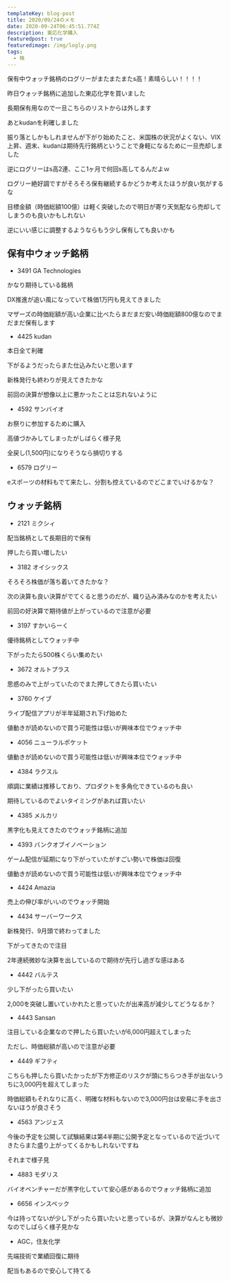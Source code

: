 ```yaml
---
templateKey: blog-post
title: 2020/09/24のメモ
date: 2020-09-24T06:45:51.774Z
description: 東応化学購入
featuredpost: true
featuredimage: /img/logly.png
tags:
  - 株
---
```

保有中ウォッチ銘柄のログリーがまたまたまたs高！素晴らしい！！！！

昨日ウォッチ銘柄に追加した東応化学を買いました

長期保有用なので一旦こちらのリストからは外します

あとkudanを利確しました

振り落としかもしれませんが下がり始めたこと、米国株の状況がよくない、VIX上昇、週末、kudanは期待先行銘柄ということで身軽になるために一旦売却しました

逆にログリーはs高2連、ここ1ヶ月で何回s高してるんだよｗ

ログリー絶好調ですがそろそろ保有継続するかどうか考えたほうが良い気がするな

目標金額（時価総額100億）は軽く突破したので明日が寄り天気配なら売却してしまうのも良いかもしれない

逆にいい感じに調整するようならもう少し保有しても良いかも

## 保有中ウォッチ銘柄

* 3491 GA Technologies

かなり期待している銘柄

DX推進が追い風になっていて株価1万円も見えてきました

マザーズの時価総額が高い企業に比べたらまだまだ安い時価総額800億なのでまだまだ保有します

* 4425 kudan

本日全て利確

下がるようだったらまた仕込みたいと思います

新株発行も終わりが見えてきたかな

前回の決算が想像以上に悪かったことは忘れないように

* 4592 サンバイオ

お祭りに参加するために購入

高値づかみしてしまったがしばらく様子見

全戻し(1,500円)になりそうなら損切りする

* 6579 ログリー

eスポーツの材料もでて来たし、分割も控えているのでどこまでいけるかな？

## ウォッチ銘柄

* 2121 ミクシィ

配当銘柄として長期目的で保有

押したら買い増したい

* 3182 オイシックス

そろそろ株価が落ち着いてきたかな？

次の決算も良い決算がでてくると思うのだが、織り込み済みなのかを考えたい

前回の好決算で期待値が上がっているので注意が必要

* 3197 すかいらーく

優待銘柄としてウォッチ中

下がったたら500株くらい集めたい

* 3672 オルトプラス

思惑のみで上がっていたのでまた押してきたら買いたい

* 3760 ケイブ

ライブ配信アプリが半年延期され下げ始めた

値動きが読めないので買う可能性は低いが興味本位でウォッチ中

* 4056 ニューラルポケット

値動きが読めないので買う可能性は低いが興味本位でウォッチ中

* 4384 ラクスル

順調に業績は推移しており、プロダクトを多角化できているのも良い

期待しているのでよいタイミングがあれば買いたい

* 4385 メルカリ

黒字化も見えてきたのでウォッチ銘柄に追加

* 4393 バンクオブイノベーション

ゲーム配信が延期になり下がっていたがすごい勢いで株価は回復

値動きが読めないので買う可能性は低いが興味本位でウォッチ中

* 4424 Amazia

売上の伸び率がいいのでウォッチ開始

* 4434 サーバーワークス

新株発行、9月頭で終わってました

下がってきたので注目

2年連続微妙な決算を出しているので期待が先行し過ぎな感はある

* 4442 バルテス

少し下がったら買いたい

2,000を突破し置いていかれたと思っていたが出来高が減少してどうなるか？

* 4443 Sansan

注目している企業なので押したら買いたいが6,000円超えてしまった

ただし、時価総額が高いので注意が必要

* 4449 ギフティ

こちらも押したら買いたかったが下方修正のリスクが頭にちらつき手が出ないうちに3,000円を超えてしまった

時価総額もそれなりに高く、明確な材料もないので3,000円台は安易に手を出さないほうが良さそう

* 4563 アンジェス

今後の予定を公開して試験結果は第4半期に公開予定となっているので近づいてきたらまた盛り上がってくるかもしれないですね

それまで様子見

* 4883 モダリス

バイオベンチャーだが黒字化していて安心感があるのでウォッチ銘柄に追加

* 6656 インスペック

今は持ってないが少し下がったら買いたいと思っているが、決算がなんとも微妙なのでしばらく様子見かな

* AGC，住友化学

先端技術で業績回復に期待

配当もあるので安心して持てる